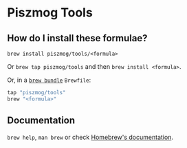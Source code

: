 # Piszmog Tools

## How do I install these formulae?

`brew install piszmog/tools/<formula>`

Or `brew tap piszmog/tools` and then `brew install <formula>`.

Or, in a [`brew bundle`](https://github.com/Homebrew/homebrew-bundle) `Brewfile`:

```ruby
tap "piszmog/tools"
brew "<formula>"
```

## Documentation

`brew help`, `man brew` or check [Homebrew's documentation](https://docs.brew.sh).
